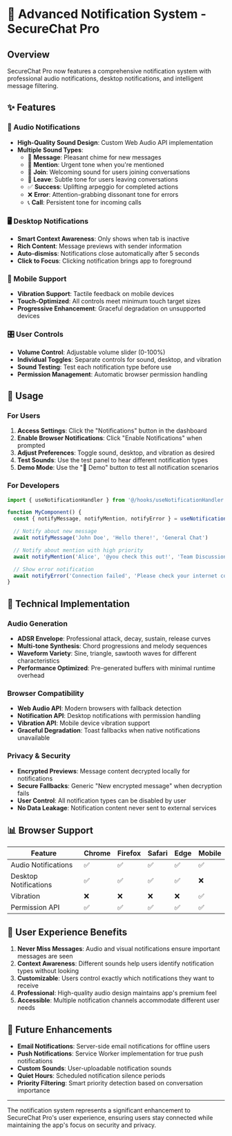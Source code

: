 # 🔔 Advanced Notification System - SecureChat Pro

## Overview
SecureChat Pro now features a comprehensive notification system with professional audio notifications, desktop notifications, and intelligent message filtering.

## ✨ Features

### 🎵 Audio Notifications
- **High-Quality Sound Design**: Custom Web Audio API implementation
- **Multiple Sound Types**: 
  - 📱 **Message**: Pleasant chime for new messages
  - 🔔 **Mention**: Urgent tone when you're mentioned
  - 👋 **Join**: Welcoming sound for users joining conversations
  - 👋 **Leave**: Subtle tone for users leaving conversations
  - ✅ **Success**: Uplifting arpeggio for completed actions
  - ❌ **Error**: Attention-grabbing dissonant tone for errors
  - 📞 **Call**: Persistent tone for incoming calls

### 🖥️ Desktop Notifications
- **Smart Context Awareness**: Only shows when tab is inactive
- **Rich Content**: Message previews with sender information
- **Auto-dismiss**: Notifications close automatically after 5 seconds
- **Click to Focus**: Clicking notification brings app to foreground

### 📱 Mobile Support
- **Vibration Support**: Tactile feedback on mobile devices
- **Touch-Optimized**: All controls meet minimum touch target sizes
- **Progressive Enhancement**: Graceful degradation on unsupported devices

### 🎛️ User Controls
- **Volume Control**: Adjustable volume slider (0-100%)
- **Individual Toggles**: Separate controls for sound, desktop, and vibration
- **Sound Testing**: Test each notification type before use
- **Permission Management**: Automatic browser permission handling

## 🚀 Usage

### For Users
1. **Access Settings**: Click the "Notifications" button in the dashboard
2. **Enable Browser Notifications**: Click "Enable Notifications" when prompted
3. **Adjust Preferences**: Toggle sound, desktop, and vibration as desired
4. **Test Sounds**: Use the test panel to hear different notification types
5. **Demo Mode**: Use the "🧪 Demo" button to test all notification scenarios

### For Developers
```typescript
import { useNotificationHandler } from '@/hooks/useNotificationHandler'

function MyComponent() {
  const { notifyMessage, notifyMention, notifyError } = useNotificationHandler()

  // Notify about new message
  await notifyMessage('John Doe', 'Hello there!', 'General Chat')

  // Notify about mention with high priority
  await notifyMention('Alice', '@you check this out!', 'Team Discussion')

  // Show error notification
  await notifyError('Connection failed', 'Please check your internet connection')
}
```

## 🔧 Technical Implementation

### Audio Generation
- **ADSR Envelope**: Professional attack, decay, sustain, release curves
- **Multi-tone Synthesis**: Chord progressions and melody sequences
- **Waveform Variety**: Sine, triangle, sawtooth waves for different characteristics
- **Performance Optimized**: Pre-generated buffers with minimal runtime overhead

### Browser Compatibility
- **Web Audio API**: Modern browsers with fallback detection
- **Notification API**: Desktop notifications with permission handling
- **Vibration API**: Mobile device vibration support
- **Graceful Degradation**: Toast fallbacks when native notifications unavailable

### Privacy & Security
- **Encrypted Previews**: Message content decrypted locally for notifications
- **Secure Fallbacks**: Generic "New encrypted message" when decryption fails
- **User Control**: All notification types can be disabled by user
- **No Data Leakage**: Notification content never sent to external services

## 📊 Browser Support

| Feature | Chrome | Firefox | Safari | Edge | Mobile |
|---------|--------|---------|--------|------|---------|
| Audio Notifications | ✅ | ✅ | ✅ | ✅ | ✅ |
| Desktop Notifications | ✅ | ✅ | ✅ | ✅ | ❌ |
| Vibration | ❌ | ❌ | ❌ | ❌ | ✅ |
| Permission API | ✅ | ✅ | ✅ | ✅ | ✅ |

## 🎯 User Experience Benefits

1. **Never Miss Messages**: Audio and visual notifications ensure important messages are seen
2. **Context Awareness**: Different sounds help users identify notification types without looking
3. **Customizable**: Users control exactly which notifications they want to receive
4. **Professional**: High-quality audio design maintains app's premium feel
5. **Accessible**: Multiple notification channels accommodate different user needs

## 🔮 Future Enhancements

- **Email Notifications**: Server-side email notifications for offline users
- **Push Notifications**: Service Worker implementation for true push notifications
- **Custom Sounds**: User-uploadable notification sounds
- **Quiet Hours**: Scheduled notification silence periods
- **Priority Filtering**: Smart priority detection based on conversation importance

---

The notification system represents a significant enhancement to SecureChat Pro's user experience, ensuring users stay connected while maintaining the app's focus on security and privacy.